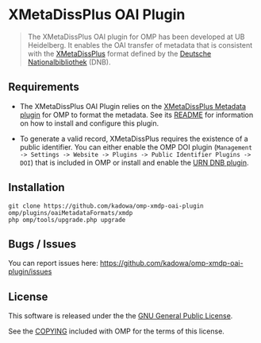 # XMetaDissPlus OAI Plugin

> The XMetaDissPlus OAI plugin for OMP has been developed at UB Heidelberg. It enables the OAI transfer of metadata that is consistent with the [XMetaDissPlus][xmetadissplus] format defined by the [Deutsche Nationalbibliothek][dnb] (DNB).

## Requirements

* The XMetaDissPlus OAI Plugin relies on the [XMetaDissPlus Metadata plugin][xmdp22] for OMP to format the metadata. See its [README][xmdp22-readme] for information on how to install and configure this plugin.

* To generate a valid record, XMetaDissPlus requires the existence of a public identifier. You can either enable the OMP DOI plugin (`Management -> Settings -> Website -> Plugins -> Public Identifier Plugins -> DOI`) that is included in OMP or install and enable the [URN DNB plugin][urn_dnb].
	

## Installation

	git clone https://github.com/kadowa/omp-xmdp-oai-plugin omp/plugins/oaiMetadataFormats/xmdp
	php omp/tools/upgrade.php upgrade

## Bugs / Issues

You can report issues here: <https://github.com/kadowa/omp-xmdp-oai-plugin/issues>

## License

This software is released under the the [GNU General Public License][gpl-licence].

See the [COPYING][gpl-licence] included with OMP for the terms of this license.

[pkp]: http://pkp.sfu.ca/
[xmdp22]: https://github.com/kadowa/omp-xmdp-metadata-plugin
[xmdp22-readme]: https://github.com/kadowa/omp-xmdp-metadata-plugin/README.md
[xmetadissplus]: http://www.dnb.de/DE/Standardisierung/Metadaten/xMetadissPlus.html
[urn_dnb]: https://github.com/kadowa/omp-dnb-urn-plugin
[dnb]: http://www.dnb.de
[gpl-licence]: https://github.com/pkp/omp/blob/master/docs/COPYING

